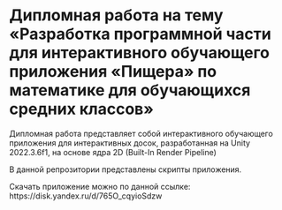 
<!DOCTYPE html>
<html>
<head>
   <meta charset="UTF-8">
</head>
<body>
     <h1>Дипломная работа на тему «Разработка программной части для интерактивного обучающего приложения «Пищера» по математике для обучающихся средних классов»</h1>
     <p>Дипломная работа представляет собой интерактивного обучающего приложения для интерактивных досок, разработанная на Unity 2022.3.6f1, на основе ядра 2D (Built-In Render Pipeline)</p>
     <p>В данной репрозитории представлены скрипты приложения.</p>
     <p>Скачать приложение можно по данной ссылке: https://disk.yandex.ru/d/765O_cqyioSdzw</p>
</body>
</html>

